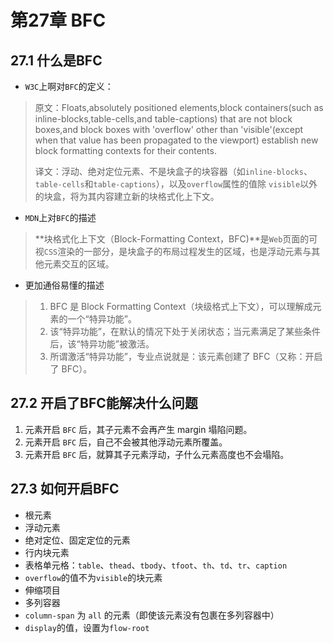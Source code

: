 # 第27章 BFC

## 27.1 什么是BFC

- `W3C`上啊对`BFC`的定义：

> 原文：Floats,absolutely positioned elements,block containers(such as inline-blocks,table-cells,and table-captions) that
> are not block boxes,and block boxes with 'overflow' other than 'visible'(except when that value has been propagated to
> the viewport) establish new block formatting contexts for their contents.
>
> 译文：浮动、绝对定位元素、不是块盒子的块容器（如`inline-blocks`、`table-cells`和`table-captions`），以及`overflow`属性的值除
`visible`以外的块盒，将为其内容建立新的块格式化上下文。

- `MDN`上对`BFC`的描述

> **块格式化上下文（Block-Formatting Context，BFC)**是`Web`页面的可视`CSS`渲染的一部分，是块盒子的布局过程发生的区域，也是浮动元素与其他元素交互的区域。

- 更加通俗易懂的描述

> 1. BFC 是 Block Formatting Context（块级格式上下文），可以理解成元素的一个“特异功能”。
> 2. 该“特异功能”，在默认的情况下处于关闭状态；当元素满足了某些条件后，该“特异功能”被激活。
> 3. 所谓激活“特异功能”，专业点说就是：该元素创建了 BFC（又称：开启了 BFC）。

## 27.2 开启了BFC能解决什么问题

1. 元素开启 `BFC` 后，其子元素不会再产生 margin 塌陷问题。
2. 元素开启 `BFC` 后，自己不会被其他浮动元素所覆盖。
3. 元素开启 `BFC` 后，就算其子元素浮动，子什么元素高度也不会塌陷。

## 27.3 如何开启BFC

- 根元素
- 浮动元素
- 绝对定位、固定定位的元素
- 行内块元素
- 表格单元格：`table`、`thead`、`tbody`、`tfoot`、`th`、`td`、`tr`、`caption`
- `overflow`的值不为`visible`的块元素
- 伸缩项目
- 多列容器
- `column-span` 为 `all` 的元素（即使该元素没有包裹在多列容器中）
- `display`的值，设置为`flow-root`
